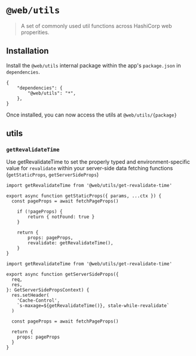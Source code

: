 # `@web/utils`

> A set of commonly used util functions across HashiCorp web properities.

## Installation

Install the `@web/utils` internal package within the app's `package.json` in `dependencies`.

```
{
	"dependencies": {
		"@web/utils": "*",
	},
}
```

Once installed, you can now access the utils at `@web/utils/{package}`

## utils

### `getRevalidateTime`

Use getRevalidateTime to set the properly typed and environment-specific value for `revalidate` within your server-side data fetching functions (`getStaticProps`, `getServerSideProps`)

```tsx
import getRevalidateTime from '@web/utils/get-revalidate-time'

export async function getStaticProps({ params, ...ctx }) {
  const pageProps = await fetchPageProps()

	if (!pageProps) {
		return { notFound: true }
	}

	return {
		props: pageProps,
		revalidate: getRevalidateTime(),
	}
}
```

```tsx
import getRevalidateTime from '@web/utils/get-revalidate-time'

export async function getServerSideProps({
  req,
  res,
}: GetServerSidePropsContext) {
  res.setHeader(
    'Cache-Control',
    `s-maxage=${getRevalidateTime()}, stale-while-revalidate`
  )

  const pageProps = await fetchPageProps()

  return {
    props: pageProps
  }
}
```
